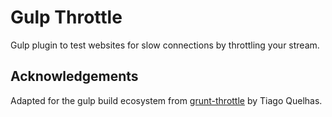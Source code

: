 # Gulp Throttle

Gulp plugin to test websites for slow connections by throttling your stream.

## Acknowledgements

Adapted for the gulp build ecosystem from [grunt-throttle](https://github.com/tjgq/grunt-throttle)
by Tiago Quelhas.
